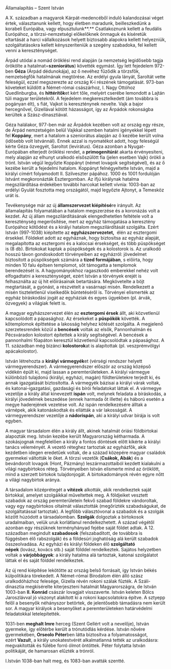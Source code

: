 ﻿Államalapítás – Szent István

A X. században a magyarok Kárpát-medencéből induló kalandozásai véget értek, választanunk kellett, hogy életben maradunk, beilleszkedünk a korabeli Európába, vagy elpusztulunk**.** Csatlakoznunk kellett a feudális Európához, a törzsi-nemzetségi előkelőknek önmaguk és kíséretük eltartását a harci vállalkozások helyett biztosabb alapokra kellett helyezniük, szolgáltatásokra kellett kényszeríteniük a szegény szabadoka, fel kellett venni a kereszténységet.

Árpád utódai a nomád öröklési rend alapján (a nemzetség legidősebb tagja örökölte a hatalmat=**szeniorátus**) követték egymást. Így lett fejedelem 972-ben **Géza** (Árpád dédunokája), az ő nevéhez fűződik a törzsfők, nemzetségfők hatalmának megtörése. Az erdélyi gyula lányát, Saroltát vette feleségül, ezzel megszerezte az ország K-i részének támogatását. 973-ban követeket küldött a Német-római császárhoz, I. Nagy Ottóhoz Quedlinburgba, és **hittérítők**et kért tőle, melyért cserébe lemondott a Lajtán túli magyar területekről. A fejedelem megkeresztelkedett (ám továbbra is pogányan élt), s fiát, Vajkot is kereszténynek nevelte. Vajk a bajor hercegnővel, Gizellával kötött házasságot, így az Árpádok rokonságba kerültek a Szász-dinasztiával.

Géza halálakor, 977-ben már az Árpádok kezében volt az ország egy része, de Árpád nemzetségén belül Vajkkal szemben hatalmi igényekkel lépett fel **Koppány**, mert a hatalom a szeniorátus alapján az ő kezébe került volna (idősebb volt Istvánnál). Ennek azzal is nyomatékot adott, hogy feleségül kérte Géza özvegyét, Saroltot (levirátus). Géza azonban a Nyugat-Európában elterjedt öröklési rendet, a **primogenitúrá**t akarta érvényesíteni, mely alapján az elhunyt uralkodó elsőszülött fia (jelen esetben Vajk) örökli a trónt. István végül legyőzte Koppányt (német lovagok segítségével), és az ő kezébe került a fejedelmi hatalom. Koppányt felnégyeltette István, majd a királyi címért folyamodott II. Szilveszter pápához. 1000 és 1001 fordulóján Istvánt megkoronázták Esztergomban. Az ifjú királynak hatalma megszilárdítása érdekében további harcokat kellett vívnia: 1003-ban az erdélyi Gyulát fosztotta meg országától, majd legyőzte Ajtonyt, a Temesköz urát is.

Tevékenysége már az új **államszervezet kiépítésé**re irányult. Az államalapítás folyamatában a hatalom megszerzése és a koronázás volt a kezdet. Az új állam megszilárdításának elengedhetetlen feltétele volt a kereszténység megerősítése, mert az egyház támogatása a keresztény Európához kötődést és a királyi hatalom megszilárdítását szolgálta. Ezért István (997-1038) kiépítette az **egyházszervezetet,**  élén az esztergomi érsekkel. Földeket adott az egyháznak, hogy biztosítsa az egyház alapját, megalapította az esztergomi és a kalocsai érsekséget, és több püspökséget is (8 db). Birtokokat kaptak a püspökségek és a kolostorok is. Az uralkodó hosszú távon gondoskodott törvényeiben az egyházról: jövedelmet biztosított a püspökségek számára a **tized formájában**, s előírta, hogy minden 10 falu építsen templomot, sőt támogatta a templomok berendezését is. A hagyományokhoz ragaszkodó emberekkel nehéz volt elfogadtatni a kereszténységet, ezért István a törvények erejét is felhasználta az új hit előírásainak betartására. Megkövetelte a böjt megtartását, a gyónást, a részvételt a vasárnapi misén. Rendelkezett a misén tiszteletlenül viselkedők büntetéséről is. Törvényei elismerték az egyház bíráskodási jogát az egyháziak és egyes ügyekben (pl. árvák, özvegyek) a világiak felett is.

A magyar egyházszervezet élén az **esztergomi érsek** állt, aki közvetlenül kapcsolódott a pápasághoz. Az érsekeket a **püspökök** követték. A kőtemplomok építtetése a lakosság helyhez kötését szolgálta. A megjelenő szerzetesrendek közül a **bencések** voltak az elsők, Pannonhalmán és Pécsváradon kolostort építettek a király segítségével. A bencések a pannonhalmi főapáton keresztül közvetlenül kapcsolódtak a pápasághoz. A 11. században még bizánci **kolostorok**at is alapítottak (pl. veszprémvölgyi apácakolostor).

István létrehozta a **királyi vármegyék**et (vérségi rendszer helyett vármegyerendszer). A vármegyerendszer először az ország középső vidékén épült ki, majd lassan a peremterületeken. A királyi vármegye különböző tulajdonú (királyi, egyházi, magán) földterületekre terjedt ki, és annak igazgatását biztosította. A vármegyék bázisai a királyi várak voltak, és katonai-igazgatási, gazdasági és bírói feladatokat láttak el. A vármegye vezetője a király által kinevezett **ispán** volt, melynek feladata a bíráskodás, a királyi jövedelmek beszedése (ennek harmada őt illette) és háború esetén a megye haderejének vezetése volt. Az ispán rendelkezésére álltak a várnépek, akik katonáskodtak és ellátták a vár lakosságát. A vármegyerendszer vezetője a **nádorispán**, aki a királyi udvar bírája is volt egyben.

A magyar társadalom élén a király állt, akinek hatalmát óriási földbirtokai alapozták meg. István kezébe került Magyarország kétharmada. A szokásjognak megfelelően a király a fontos döntések előtt kikérte a királyi tanács véleményét. A vezető réteghez tartoztak az egyházfők, akik kezdetben idegen eredetűek voltak, de a század közepére magyar családok gyermekei váltották le őket. A törzsi vezetők (**Csákok, Abák**) és a bevándorolt lovagok (Hont, Pázmány) leszármazottaiból kezdett kialakulni a világi nagybirtokos réteg. Törvényeiben István elismerte mind az öröklött, mind a szerzett birtokok tulajdonjogát. A birtokadományok révén egyre nőtt a világi nagybirtok aránya.

A társadalom középrétegét a **vitézek** alkották, akik rendelkeztek saját birtokkal, amelyet szolgáikkal műveltettek meg. A földjeiket vesztett szabadok az ország peremterületein fekvő szabad földekre vándoroltak, vagy egy nagybirtokos oltalmát választották (megőrizték szabadságukat, de szolgáltatással tartoztak). A legfőbb választóvonal a szabadok és a szolgák között húzódott a társadalomban. **Szolgák** dolgoztak a birtokosok uradalmaiban, velük uruk korlátlanul rendelkezhetett. A század végétől azonban egy részüknek terményhányad fejébe saját földet adtak. A 12. században megindult **szabadosok** (felszabadított, de továbbra is függésben élő rabszolgák) és a földesúri joghatóság alá került szabadok összeolvadása. Az egyházi és királyi földeken élő **szolgáltató népek** (lovász, kovács stb.) saját földdel rendelkeztek. Sajátos helyzetben voltak a **várjobbágyok**: a király hatalma alá tartoztak, katonai szolgálatot láttak el és saját földdel rendelkeztek.

Az új rend kiépítése lekötötte az ország belső forrásait, így István békés külpolitikára törekedett. A Német-római Birodalom élén álló szász uralkodóházhoz felesége, Gizella révén rokoni szálak fűzték. A Száli-dinasztia megkísérelte kiterjeszteni hatalmát Magyarországra, de István 1003-ban **II. Konrád** császár lovagjait visszaverte. István keleten Bölcs Jaroszlávval jó viszonyt alakított ki a rokoni kapcsolatokra építve. A sztyepp felől a besenyők néhányszor betörtek, de jelentősebb támadásra nem került sor. A magyar királyok a besenyőket a peremterületeken határvédelmi feladatokkal letelepítették.

1031-ben **meghalt Imre** herceg (Szent Gellért volt a nevelője), István gyermeke, így előtérbe került a trónutódlás kérdése. István nővére gyermekében, **Orseolo Péter**ben látta biztosítva a folyamatosságot, ezért **Vazul**t, a király unokatestvérét alkalmatlanná tették az uralkodásra: megvakították és fülébe forró ólmot öntöttek. Péter folytatta István politikáját, de hamarosan elűzték a trónról.

I.István 1038-ban halt meg, és 1083-ban avatták szentté.

